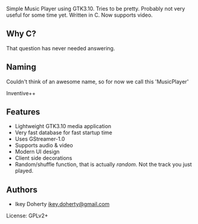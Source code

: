 Simple Music Player using GTK3.10. Tries to be pretty. Probably not very
useful for some time yet. Written in C. Now supports video.

Why C?
----
That question has never needed answering.

Naming
----
Couldn't think of an awesome name, so for now we call this 'MusicPlayer'

Inventive++

Features
----
 * Lightweight GTK3.10 media application
 * Very fast database for fast startup time
 * Uses GStreamer-1.0
 * Supports audio & video
 * Modern UI design
 * Client side decorations
 * Random/shuffle function, that is actually *random*. Not the track
   you just played.

Authors
----
 * Ikey Doherty <ikey.doherty@gmail.com>

License: GPLv2+
